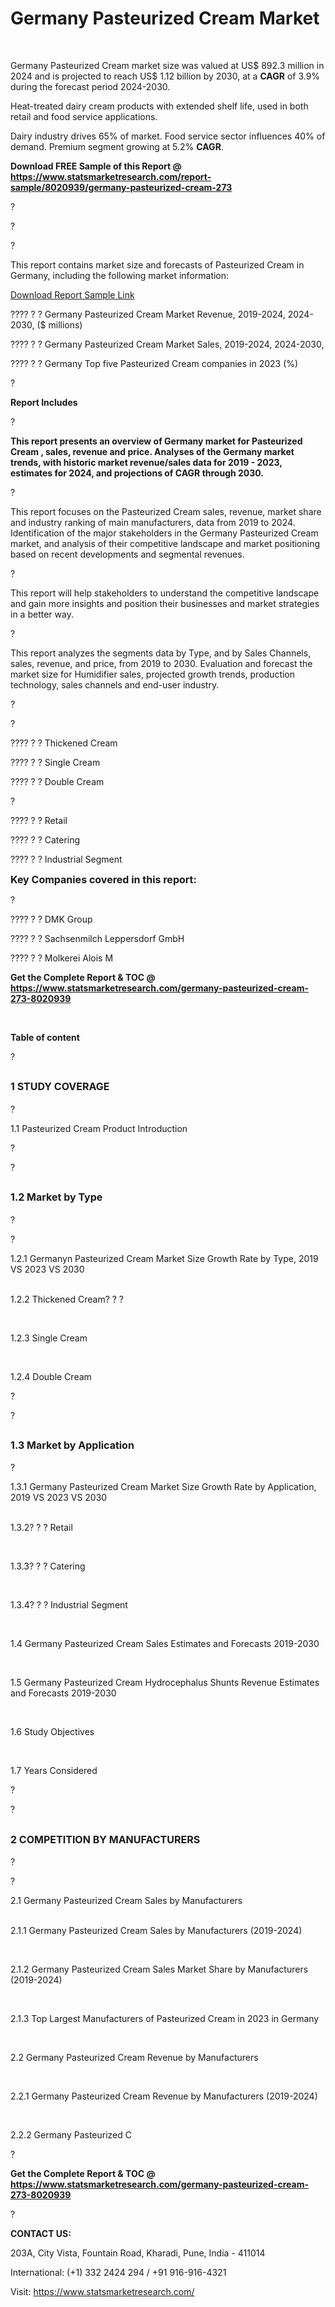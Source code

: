 <h1>Germany Pasteurized Cream Market</h1><br/><p>Germany Pasteurized Cream market size was valued at US$ 892.3 million in 2024 and is projected to reach US$ 1.12 billion by 2030, at a <strong>CAGR</strong> of 3.9% during the forecast period 2024-2030.</p>
 
 
 
 <p>Heat-treated dairy cream products with extended shelf life, used in both retail and food service applications.</p>
 
 
 
 <p>Dairy industry drives 65% of market. Food service sector influences 40% of demand. Premium segment growing at 5.2% <strong>CAGR</strong>.</p>
 
 
 
 <div><b>Download FREE Sample of this Report @ <a href="https://www.statsmarketresearch.com/download-free-sample/8020939/germany-pasteurized-cream-273">https://www.statsmarketresearch.com/report-sample/8020939/germany-pasteurized-cream-273</a></b></div>
 
 
 
 <p>? </p>
 
 
 
 <p>? </p>
 
 
 
 <p>? </p>
 
 
 
 <p>This report contains market size and forecasts of Pasteurized Cream in Germany, including the following market information:</p>
 
 
 
 <p><a href="https://www.statsmarketresearch.com/download-free-sample/8020939/germany-pasteurized-cream-273">Download Report Sample Link</a></p>
 
 
 
 <p>???? ? ? Germany Pasteurized Cream Market Revenue, 2019-2024, 2024-2030, ($ millions)</p>
 
 
 
 <p>???? ? ? Germany Pasteurized Cream Market Sales, 2019-2024, 2024-2030,</p>
 
 
 
 <p>???? ? ? Germany Top five Pasteurized Cream companies in 2023 (%)</p>
 
 
 
 <p>? </p>
 
 
 
 <p><strong>Report Includes</strong></p>
 
 
 
 <p>? </p>
 
 
 
 <p><strong>This report presents an overview of Germany market for Pasteurized Cream , sales, revenue and price. Analyses of the Germany market trends, with historic market revenue/sales data for 2019 - 2023, estimates for 2024, and projections of <strong>CAGR</strong> through 2030.</strong></p>
 
 
 
 <p>? </p>
 
 
 
 <p>This report focuses on the Pasteurized Cream sales, revenue, market share and industry ranking of main manufacturers, data from 2019 to 2024. Identification of the major stakeholders in the Germany Pasteurized Cream market, and analysis of their competitive landscape and market positioning based on recent developments and segmental revenues.</p>
 
 
 
 <p>? </p>
 
 
 
 <p>This report will help stakeholders to understand the competitive landscape and gain more insights and position their businesses and market strategies in a better way.</p>
 
 
 
 <p>? </p>
 
 
 
 <p>This report analyzes the segments data by Type, and by Sales Channels, sales, revenue, and price, from 2019 to 2030. Evaluation and forecast the market size for Humidifier sales, projected growth trends, production technology, sales channels and end-user industry.</p>
 
 
 
 <p>? </p>
 
 
 
 <p>? </p>
 
 
 
 <p>???? ? ? Thickened Cream</p>
 
 
 
 <p>???? ? ? Single Cream</p>
 
 
 
 <p>???? ? ? Double Cream</p>
 
 
 
 <p>? </p>
 
 
 
 <p>???? ? ? Retail</p>
 
 
 
 <p>???? ? ? Catering</p>
 
 
 
 <p>???? ? ? Industrial Segment</p>
 
 
 
 <p><span style="font-size:16px"><strong>Key Companies covered in this report:</strong></span></p>
 
 
 
 <p>? </p>
 
 
 
 <p>???? ? ? DMK Group</p>
 
 
 
 <p>???? ? ? Sachsenmilch Leppersdorf GmbH</p>
 
 
 
 <p>???? ? ? Molkerei Alois M</p>
 
 
 
 <div><b>Get the Complete Report & TOC @ <a href="https://www.statsmarketresearch.com/germany-pasteurized-cream-273-8020939">https://www.statsmarketresearch.com/germany-pasteurized-cream-273-8020939</a></b></div>
 
 
 
 <p><br />
 
 <b>Table of content</b></p>
 
 
 
 <p>? </p>
 
 
 
 <h2><span style="font-size:16px"><strong>1 STUDY COVERAGE</strong></span></h2>
 
 
 
 <p>? </p>
 
 
 
 <p>1.1 Pasteurized Cream Product Introduction</p>
 
 
 
 <p>? </p>
 
 
 
 <p>? </p>
 
 
 
 <h2><span style="font-size:16px"><strong>1.2 Market by Type</strong></span></h2>
 
 
 
 <p>? </p>
 
 
 
 <p>? </p>
 
 
 
 <p>1.2.1 Germanyn Pasteurized Cream Market Size Growth Rate by Type, 2019 VS 2023 VS 2030<br />
 
 <br />
 
 1.2.2 Thickened Cream? ? ? <br />
 
 <br />
 
 1.2.3 Single Cream<br />
 
 <br />
 
 1.2.4 Double Cream<br />
 
 ? </p>
 
 
 
 <p>? </p>
 
 
 
 <h2><span style="font-size:16px"><strong>1.3 Market by Application</strong></span></h2>
 
 
 
 <p>? </p>
 
 
 
 <p>1.3.1 Germany Pasteurized Cream Market Size Growth Rate by Application, 2019 VS 2023 VS 2030<br />
 
 <br />
 
 1.3.2? ? ? Retail<br />
 
 <br />
 
 1.3.3? ? ? Catering<br />
 
 <br />
 
 1.3.4? ? ? Industrial Segment<br />
 
 <br />
 
 1.4 Germany Pasteurized Cream Sales Estimates and Forecasts 2019-2030<br />
 
 <br />
 
 1.5 Germany Pasteurized Cream Hydrocephalus Shunts Revenue Estimates and Forecasts 2019-2030<br />
 
 <br />
 
 1.6 Study Objectives<br />
 
 <br />
 
 1.7 Years Considered</p>
 
 
 
 <p>? </p>
 
 
 
 <p>? </p>
 
 
 
 <h2><span style="font-size:16px"><strong>2 COMPETITION BY MANUFACTURERS</strong></span></h2>
 
 
 
 <p>? </p>
 
 
 
 <p>? </p>
 
 
 
 <p>2.1 Germany Pasteurized Cream Sales by Manufacturers<br />
 
 <br />
 
 2.1.1 Germany Pasteurized Cream Sales by Manufacturers (2019-2024)<br />
 
 <br />
 
 2.1.2 Germany Pasteurized Cream Sales Market Share by Manufacturers (2019-2024)<br />
 
 <br />
 
 2.1.3 Top Largest Manufacturers of Pasteurized Cream in 2023 in Germany<br />
 
 <br />
 
 2.2 Germany Pasteurized Cream Revenue by Manufacturers<br />
 
 <br />
 
 2.2.1 Germany Pasteurized Cream Revenue by Manufacturers (2019-2024)<br />
 
 <br />
 
 2.2.2 Germany Pasteurized C</p>
 
 
 
 <p>? </p>
 
 
 
 <div><b>Get the Complete Report & TOC @ <a href="https://www.statsmarketresearch.com/germany-pasteurized-cream-273-8020939">https://www.statsmarketresearch.com/germany-pasteurized-cream-273-8020939</a></b></div>
 
 
 
 <p>? </p>
 
 
 
 <p><b>CONTACT US:</b><br />
 
 203A, City Vista, Fountain Road, Kharadi, Pune, India - 411014<br />
 
 International: (+1) 332 2424 294 / +91 916-916-4321<br />
 
 Visit: <a href="https://www.statsmarketresearch.com/">https://www.statsmarketresearch.com/</a></p>